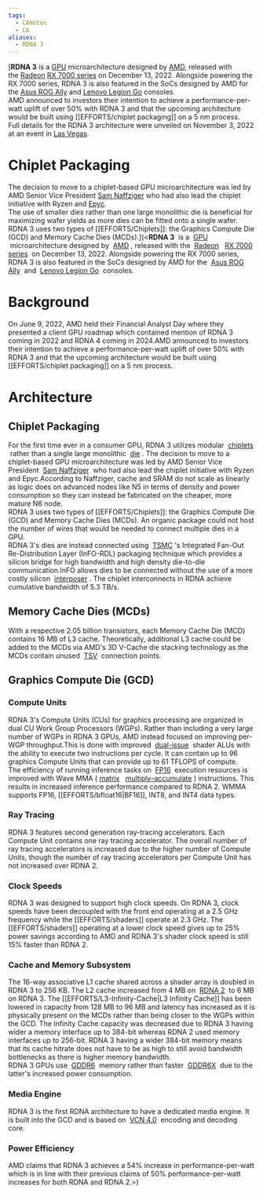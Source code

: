 ```yaml
---
tags:
  - CANotes
  - CA
aliases:
  - RDNA 3
---
```


[**RDNA 3** is a [GPU](https://en.wikipedia.org/wiki/Graphics_processing_unit "Graphics processing unit") microarchitecture designed by [AMD](https://en.wikipedia.org/wiki/AMD "AMD"), released with the [Radeon](https://en.wikipedia.org/wiki/Radeon "Radeon") [RX 7000 series](https://en.wikipedia.org/wiki/Radeon_RX_7000_series "Radeon RX 7000 series") on December 13, 2022. Alongside powering the RX 7000 series, RDNA 3 is also featured in the SoCs designed by AMD for the [Asus ROG Ally](https://en.wikipedia.org/wiki/Asus_ROG_Ally "Asus ROG Ally") and [Lenovo Legion Go](https://en.wikipedia.org/wiki/Lenovo_Legion "Lenovo Legion") consoles.  
AMD announced to investors their intention to achieve a performance-per-watt uplift of over 50% with RDNA 3 and that the upcoming architecture would be built using [[EFFORTS/chiplet packaging]] on a 5 nm process.  
Full details for the RDNA 3 architecture were unveiled on November 3, 2022 at an event in [Las Vegas](https://en.wikipedia.org/wiki/Las_Vegas "Las Vegas").

# Chiplet Packaging

The decision to move to a chiplet-based GPU microarchitecture was led by AMD Senior Vice President [Sam Naffziger](https://en.wikipedia.org/wiki/Sam_Naffziger "Sam Naffziger") who had also lead the chiplet initiative with Ryzen and [Epyc](https://www.amd.com/en/products/processors/server/epyc.html).  
The use of smaller dies rather than one large monolithic die is beneficial for maximizing wafer yields as more dies can be fitted onto a single wafer. RDNA 3 uses two types of [[EFFORTS/Chiplets]]: the Graphics Compute Die (GCD) and Memory Cache Dies (MCDs).](<**RDNA 3**  is a  [GPU](https://en.wikipedia.org/wiki/Graphics_processing_unit)  microarchitecture designed by  [AMD](https://en.wikipedia.org/wiki/AMD) , released with the  [Radeon](https://en.wikipedia.org/wiki/Radeon)   [RX 7000 series](https://en.wikipedia.org/wiki/Radeon_RX_7000_series)  on December 13, 2022. Alongside powering the RX 7000 series, RDNA 3 is also featured in the SoCs designed by AMD for the  [Asus ROG Ally](https://en.wikipedia.org/wiki/Asus_ROG_Ally)  and  [Lenovo Legion Go](https://en.wikipedia.org/wiki/Lenovo_Legion)  consoles.

# Background

On June 9, 2022, AMD held their Financial Analyst Day where they presented a client GPU roadmap which contained mention of RDNA 3 coming in 2022 and RDNA 4 coming in 2024.AMD announced to investors their intention to achieve a performance-per-watt uplift of over 50% with RDNA 3 and that the upcoming architecture would be built using [[EFFORTS/chiplet packaging]] on a 5 nm process.

# Architecture

## Chiplet Packaging

For the first time ever in a consumer GPU, RDNA 3 utilizes modular  [chiplets](https://en.wikipedia.org/wiki/Multi-chip_module)  rather than a single large monolithic  [die](https://en.wikipedia.org/wiki/Die_(integrated_circuit)) . The decision to move to a chiplet-based GPU microarchitecture was led by AMD Senior Vice President  [Sam Naffziger](https://en.wikipedia.org/wiki/Sam_Naffziger)  who had also lead the chiplet initiative with Ryzen and Epyc.According to Naffziger, cache and SRAM do not scale as linearly as logic does on advanced nodes like N5 in terms of density and power consumption so they can instead be fabricated on the cheaper, more mature N6 node.  
RDNA 3 uses two types of [[EFFORTS/Chiplets]]: the Graphics Compute Die (GCD) and Memory Cache Dies (MCDs). An organic package could not host the number of wires that would be needed to connect multiple dies in a GPU.  
RDNA 3's dies are instead connected using  [TSMC](https://en.wikipedia.org/wiki/TSMC) 's Integrated Fan-Out Re-Distribution Layer (InFO-RDL) packaging technique which provides a silicon bridge for high bandwidth and high density die-to-die communication.InFO allows dies to be connected without the use of a more costly silicon  [interposer](https://en.wikipedia.org/wiki/Interposer) . The chiplet interconnects in RDNA achieve cumulative bandwidth of 5.3 TB/s.

## Memory Cache Dies (MCDs)

With a respective 2.05 billion transistors, each Memory Cache Die (MCD) contains 16 MB of L3 cache. Theoretically, additional L3 cache could be added to the MCDs via AMD's 3D V-Cache die stacking technology as the MCDs contain unused  [TSV](https://en.wikipedia.org/wiki/Through-silicon_via)  connection points.

## Graphics Compute Die (GCD)

### Compute Units

RDNA 3's Compute Units (CUs) for graphics processing are organized in dual CU Work Group Processors (WGPs). Rather than including a very large number of WGPs in RDNA 3 GPUs, AMD instead focused on improving per-WGP throughput.This is done with improved  [dual-issue](https://en.wikipedia.org/wiki/Superscalar_processor)  shader ALUs with the ability to execute two instructions per cycle. It can contain up to 96 graphics Compute Units that can provide up to 61 TFLOPS of compute.  
The efficiency of running inference tasks on  [FP16](https://en.wikipedia.org/wiki/Half-precision_floating-point_format)  execution resources is improved with Wave MMA ( [matrix](https://en.wikipedia.org/wiki/Matrix_multiplication)   [multiply–accumulate](https://en.wikipedia.org/wiki/Multiply%E2%80%93accumulate_operation) ) instructions. This results in increased inference performance compared to RDNA 2. WMMA supports FP16, [[EFFORTS/bfloat16|BF16]], INT8, and INT4 data types.

### Ray Tracing

RDNA 3 features second generation ray-tracing accelerators. Each Compute Unit contains one ray tracing accelerator. The overall number of ray tracing accelerators is increased due to the higher number of Compute Units, though the number of ray tracing accelerators per Compute Unit has not increased over RDNA 2.

### Clock Speeds

RDNA 3 was designed to support high clock speeds. On RDNA 3, clock speeds have been decoupled with the front end operating at a 2.5 GHz frequency while the [[EFFORTS/shaders]] operate at 2.3 GHz. The [[EFFORTS/shaders]] operating at a lower clock speed gives up to 25% power savings according to AMD and RDNA 3's shader clock speed is still 15% faster than RDNA 2.

### Cache and Memory Subsystem

The 16-way associative L1 cache shared across a shader array is doubled in RDNA 3 to 256 KB. The L2 cache increased from 4 MB on  [RDNA 2](https://en.wikipedia.org/wiki/RDNA_2)  to 6 MB on RDNA 3. The [[EFFORTS/L3-Infinity-Cache|L3 Infinity Cache]] has been lowered in capacity from 128 MB to 96 MB and latency has increased as it is physically present on the MCDs rather than being closer to the WGPs within the GCD. The Infinity Cache capacity was decreased due to RDNA 3 having wider a memory interface up to 384-bit whereas RDNA 2 used memory interfaces up to 256-bit. RDNA 3 having a wider 384-bit memory means that its cache hitrate does not have to be as high to still avoid bandwidth bottlenecks as there is higher memory bandwidth.  
RDNA 3 GPUs use  [GDDR6](https://en.wikipedia.org/wiki/GDDR6_SDRAM)  memory rather than faster  [GDDR6X](https://en.wikipedia.org/wiki/GDDR6X_SDRAM)  due to the latter's increased power consumption.

### Media Engine

RDNA 3 is the first RDNA architecture to have a dedicated media engine. It is built into the GCD and is based on  [VCN 4.0](https://en.wikipedia.org/wiki/Video_Core_Next)  encoding and decoding core.

### Power Efficiency

AMD claims that RDNA 3 achieves a 54% increase in performance-per-watt which is in line with their previous claims of 50% performance-per-watt increases for both RDNA and RDNA 2.>)
